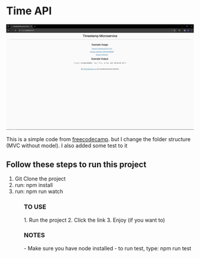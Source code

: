 <h1>Time API</h1>
<img src="./readme/theProject.png" alt="Screenshot of the project">
<p>This is a simple code from <a href="www.freecodecamp.com">freecodecamp</a>. but I change the folder structure (MVC without model). I also added some test to it</p>
<h2>Follow these steps to run this project</h2>
<ol>
<li>Git Clone the project</li>
<li>run: npm install</li>
<li>run: npm run watch</li>
<ol>

<h3>TO USE</h3>
1. Run the project
2. Click the link
3. Enjoy (if you want to)
<h3>NOTES</h3>
- Make sure you have node installed
- to run test, type: npm run test
